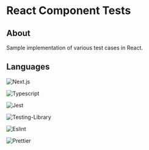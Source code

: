 # React Component Tests

## About

Sample implementation of various test cases in React.

## Languages

<img src="https://img.shields.io/badge/-Next.js-000000.svg?logo=next.js&style=plastic" alt="Next.js">

![Typescript](https://img.shields.io/badge/-Typescript-007ACC.svg?logo=typescript&style=plastic)

![Jest](https://img.shields.io/badge/-Jest-DDBBEE.svg?logo=jest&style=plastic)

![Testing-Library](https://img.shields.io/badge/-TestingLibrary-045633.svg?logo=testing-library&style=plastic)

![Eslint](https://img.shields.io/badge/-Eslint-339933.svg?logo=eslint&style=plastic)

![Prettier](https://img.shields.io/badge/-Prettier-3749CE.svg?logo=prettier&style=plastic)
